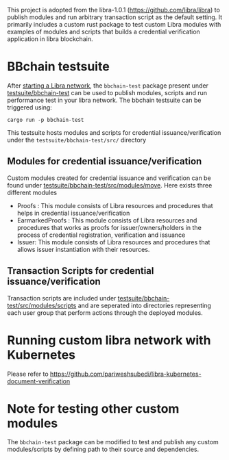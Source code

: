 
This project is adopted from the libra-1.0.1 (https://github.com/libra/libra) to publish modules and run arbitrary transaction script as the default setting. 
It primarily includes a custom rust package to test custom Libra modules with examples of modules and scripts that builds a credential verification application in libra blockchain.

# BBchain testsuite 
After [starting a Libra network](https://github.com/pariweshsubedi/libra-kubernetes-document-verification), the `bbchain-test` package present under [testsuite/bbchain-test](https://github.com/pariweshsubedi/libra-bbchain-port/tree/master/testsuite/bbchain-test) can be used to publish modules, scripts and run performance test in your libra network. The bbchain testsuite can be triggered using:

```
cargo run -p bbchain-test
```

This testsuite hosts modules and scripts for credential issuance/verification under the `testsuite/bbchain-test/src/` directory

## Modules for credential issuance/verification
Custom modules created for credential issuance and verification can be found under [testsuite/bbchain-test/src/modules/move](https://github.com/pariweshsubedi/libra-bbchain-port/tree/master/testsuite/bbchain-test/src/modules/move). Here exists three different modules 
- Proofs : This module consists of Libra resources and procedures that helps in credential issuance/verification
- EarmarkedProofs : This module consists of Libra resources and procedures that works as proofs for issuer/owners/holders in the process of credential registration, verification and issuance
- Issuer: This module consists of Libra resources and procedures that allows issuer instantiation with their resources.

## Transaction Scripts for credential issuance/verification
Transaction scripts are included under [testsuite/bbchain-test/src/modules/scripts](https://github.com/pariweshsubedi/libra-bbchain-port/tree/master/testsuite/bbchain-test/src/modules/scripts) and are seperated into directories representing each user group that perform actions through the deployed modules. 

# Running custom libra network with Kubernetes
Please refer to https://github.com/pariweshsubedi/libra-kubernetes-document-verification

# Note for testing other custom modules 
The `bbchain-test` package can be modified to test and publish any custom modules/scripts by defining path to their source and dependencies. 
